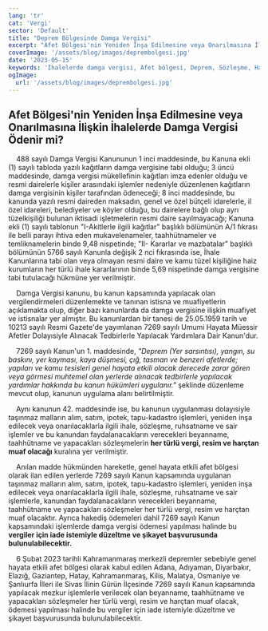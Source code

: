 ```yaml
---
lang: 'tr'
cat: 'Vergi'
sector: 'Default'
title: "Deprem Bölgesinde Damga Vergisi"
excerpt: "Afet Bölgesi'nin Yeniden İnşa Edilmesine veya Onarılmasına İlişkin İhalelerde Damga Vergisi Ödenir mi?"
coverImage: '/assets/blog/images/deprembolgesi.jpg'
date: '2023-05-15'
keywords: 'İhalelerde damga vergisi, Afet bölgesi, Deprem, Sözleşme, Hakediş ödemeleri'
ogImage:
  url: '/assets/blog/images/deprembolgesi.jpg'
---
```


## Afet Bölgesi'nin Yeniden İnşa Edilmesine veya Onarılmasına İlişkin İhalelerde Damga Vergisi Ödenir mi?

‎  ‎  ‎  ‎ 488 sayılı Damga Vergisi Kanununun 1 inci maddesinde, bu Kanuna ekli (1) sayılı tabloda yazılı kağıtların damga vergisine tabi olduğu; 3 üncü maddesinde, damga vergisi mükellefinin kağıtları imza edenler olduğu ve resmi dairelerle kişiler arasındaki işlemler nedeniyle düzenlenen kağıtların damga vergisinin kişiler tarafından ödeneceği; 8 inci maddesinde, bu kanunda yazılı resmi daireden maksadın, genel ve özel bütçeli idarelerle, il özel idareleri, belediyeler ve köyler olduğu, bu dairelere bağlı olup ayrı tüzelkişiliği bulunan iktisadi işletmelerin resmi daire sayılmayacağı; Kanuna ekli (1) sayılı tablonun "I-Akitlerle ilgili kağıtlar" başlıklı bölümünün A/1 fıkrası ile belli parayı ihtiva eden mukavelenameler, taahhütnameler ve temliknamelerin binde 9,48 nispetinde; "II- Kararlar ve mazbatalar" başlıklı bölümünün 5766 sayılı Kanunla değişik 2 nci fıkrasında ise, İhale Kanunlarına tabi olan veya olmayan resmi daire ve kamu tüzel kişiliğine haiz kurumların her türlü ihale kararlarının binde 5,69 nispetinde damga vergisine tabi tutulacağı hükmüne yer verilmiştir.

‎  ‎  ‎  ‎ Damga Vergisi kanunu, bu kanun kapsamında yapılacak olan vergilendirmeleri düzenlemekte ve tanınan istisna ve muafiyetlerin açıklamakta olup, diğer bazı kanunlarda da damga vergisine ilişkin muafiyet ve istisnalar yer almıştır. Bu kanunlardan bir tanesi de 25.05.1959 tarih ve 10213 sayılı Resmi Gazete'de yayımlanan 7269 sayılı Umumi Hayata Müessir Afetler Dolayısiyle Alınacak Tedbirlerle Yapılacak Yardımlara Dair Kanun'dur.

‎  ‎  ‎  ‎ 7269 sayılı Kanun'un 1. maddesinde, *"Deprem (Yer sarsıntısı), yangın, su baskını, yer kayması, kaya düşmesi, çığ, tasman ve benzeri afetlerde; yapıları ve kamu tesisleri genel hayata etkili olacak derecede zarar gören veya görmesi muhtemel olan yerlerde alınacak tedbirlerle yapılacak yardımlar hakkında bu kanun hükümleri uygulanır."* şeklinde düzenleme mevcut olup, kanunun uygulama alanı belirtilmiştir.

‎  ‎  ‎  ‎ Aynı kanunun 42. maddesinde ise, bu kanunun uygulanması dolayısiyle taşınmaz malların alım, satım, ipotek, tapu-kadastro işlemleri, yeniden inşa edilecek veya onarılacaklarla ilgili ihale, sözleşme, ruhsatname ve sair işlemler ve bu kanundan faydalanacakların verecekleri beyanname, taahhütname ve yapacakları sözleşmelerin **her türlü vergi, resim ve harçtan muaf olacağı** kuralına yer verilmiştir.

‎  ‎  ‎  ‎ Anılan madde hükmünden hareketle, genel hayata etkili afet bölgesi olarak ilan edilen yerlerde 7269 sayılı Kanun kapsamında uygulanan taşınmaz malların alım, satım, ipotek, tapu-kadastro işlemleri, yeniden inşa edilecek veya onarılacaklarla ilgili ihale, sözleşme, ruhsatname ve sair işlemlerle, kanundan faydalanacakların verecekleri beyanname, taahhütname ve yapacakları sözleşmeler her türlü vergi, resim ve harçtan muaf olacaktır. Ayrıca hakediş ödemeleri dahil 7269 sayılı Kanun kapsamındaki işlemlerde damga vergisi ödemesi yapılması halinde bu **vergiler için iade istemiyle düzeltme ve şikayet başvurusunda bulunulabilecektir.**

‎  ‎  ‎  ‎ 6 Şubat 2023 tarihli Kahramanmaraş merkezli depremler sebebiyle genel hayata etkili afet bölgesi olarak kabul edilen Adana, Adıyaman, Diyarbakır, Elazığ, Gaziantep, Hatay, Kahramanmaraş, Kilis, Malatya, Osmaniye ve Şanlıurfa İlleri ile Sivas İlinin Gürün İlçesinde 7269 sayılı Kanun kapsamında yapılacak mezkur işlemlerle verilecek olan beyanname, taahhütname ve yapacakları sözleşmeler her türlü vergi, resim ve harçtan muaf olacak, ödemesi yapılması halinde bu vergiler için iade istemiyle düzeltme ve şikayet başvurusunda bulunulabilecektir.